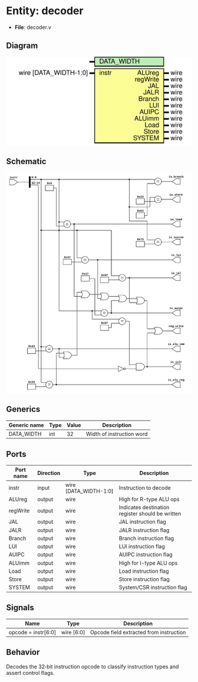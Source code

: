 
# Entity: decoder 
- **File**: decoder.v

## Diagram
![Diagram](../images/docs/decoder.svg "Diagram")

## Schematic
![Schematic](../images/schematics/decoder.svg "Schematic")
## Generics

| Generic name | Type | Value | Description |
| ------------ | ---- | ----- | ----------- |
| DATA_WIDTH   | int  | 32    | Width of instruction word |

## Ports

| Port name | Direction | Type                  | Description |
| --------- | --------- | --------------------- | ----------- |
| instr     | input     | wire [DATA_WIDTH-1:0] | Instruction to decode |
| ALUreg    | output    | wire                  | High for R-type ALU ops |
| regWrite  | output    | wire                  | Indicates destination register should be written |
| JAL       | output    | wire                  | JAL instruction flag |
| JALR      | output    | wire                  | JALR instruction flag |
| Branch    | output    | wire                  | Branch instruction flag |
| LUI       | output    | wire                  | LUI instruction flag |
| AUIPC     | output    | wire                  | AUIPC instruction flag |
| ALUimm    | output    | wire                  | High for I-type ALU ops |
| Load      | output    | wire                  | Load instruction flag |
| Store     | output    | wire                  | Store instruction flag |
| SYSTEM    | output    | wire                  | System/CSR instruction flag |

## Signals

| Name                | Type       | Description |
| ------------------- | ---------- | ----------- |
| opcode = instr[6:0] | wire [6:0] | Opcode field extracted from instruction |

## Behavior
Decodes the 32‑bit instruction opcode to classify instruction types and assert control flags.
